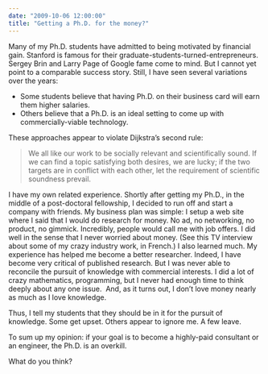 ```yaml
---
date: "2009-10-06 12:00:00"
title: "Getting a Ph.D. for the money?"
---
```




Many of my Ph.D. students have admitted to being motivated by financial gain. Stanford is famous for their graduate-students-turned-entrepreneurs. Sergey Brin and Larry Page of Google fame come to mind. But I cannot yet point to a comparable success story. Still, I have seen several variations over the years:

- Some students believe that having Ph.D. on their business card will earn them higher salaries.
- Others believe that a Ph.D. is an ideal setting to come up with commercially-viable technology.


These approaches appear to violate Dijkstra&rsquo;s second rule:

> We all like our work to be socially relevant and scientifically sound. If we can find a topic satisfying both desires, we are lucky; if the two targets are in conflict with each other, let the requirement of scientific soundness prevail.


I have my own related experience. Shortly after getting my Ph.D., in the middle of a post-doctoral fellowship, I decided to run off and start a company with friends. My business plan was simple: I setup a web site where I said that I would do research for money. No ad, no networking, no product, no gimmick. Incredibly, people would call me with job offers. I did well in the sense that I never worried about money. (See this TV interview about some of my crazy industry work, in French.) I also learned much. My experience has helped me become a better researcher. Indeed, I have become very critical of published research. But I was never able to reconcile the pursuit of knowledge with commercial interests. I did a lot of crazy mathematics, programming, but I never had enough time to think deeply about any one issue.  And, as it turns out, I don&rsquo;t love money nearly as much as I love knowledge.

Thus, I tell my students that they should be in it for the pursuit of knowledge. Some get upset. Others appear to ignore me. A few leave. 

To sum up my opinion: if your goal is to become a highly-paid consultant or an engineer, the Ph.D. is an overkill.

What do you think?

